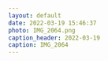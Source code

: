```yaml
---
layout: default
date: 2022-03-19 15:46:37
photo: IMG_2064.png
caption_header: 2022-03-19
caption: IMG_2064
---
```

